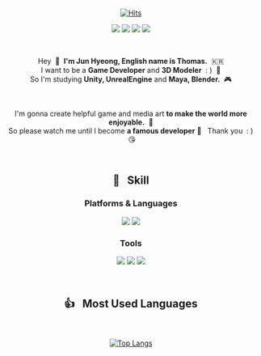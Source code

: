 

<div align="center">
  
<br/>
  
[![Hits](https://hits.seeyoufarm.com/api/count/incr/badge.svg?url=https%3A%2F%2Fgithub.com%2FJunbro0708&count_bg=%232CE7E1&title_bg=%2300B1FF&icon=&icon_color=%23DBDBDB&title=hits&edge_flat=true)](https://github.com/Junbro0708)
 

<img src="https://img.shields.io/badge/Blog-03C75A?style=flat-square&logo=Naver&logoColor=white&link=https://blog.naver.com/aktm708"/> <img src="https://img.shields.io/badge/aktm708@naver.com-EA4335?style=flat-square&logo=Gmail&logoColor=white&link=mailto:aktm708@naver.com"/> <img src="https://img.shields.io/badge/jun_bro0708-E4405F?style=flat-square&logo=Instagram&logoColor=white"/> <img src="https://img.shields.io/badge/aktm708-1877F2?style=flat-square&logo=FaceBook&logoColor=white&link=https://www.facebook.com/aktm708"/> 

<br/>

Hey &nbsp;👋&nbsp;&nbsp;**I'm Jun Hyeong, English name is Thomas.** &nbsp;🇰🇷         
I want to be a **Game Developer** and **3D Modeler** &nbsp;: ) &nbsp;🚀   
So I'm studying **Unity, UnrealEngine** and **Maya, Blender.** &nbsp;🎮

<br/>

I'm gonna create helpful game and media art **to make the world more enjoyable.** &nbsp;🤣   
So please watch me until I become **a famous developer** 🙏 &nbsp; Thank you &nbsp;: ) &nbsp;😘

<br/>

## 💪 &nbsp; Skill

### Platforms & Languages

<img src="https://img.shields.io/badge/CS-50BCDF?style=flat-square&logo=c&logoColor=white"/> <img src="https://img.shields.io/badge/CPP-00599C?style=flat-square&logo=c%2B%2B&logoColor=white"/> 


### Tools

<img src="https://img.shields.io/badge/Unity-000000?style=flat-square&logo=Unity&logoColor=white"/> <img src="https://img.shields.io/badge/Unreal Engine-313131?style=flat-square&logo=unrealengine&logoColor=white"/> <img src="https://img.shields.io/badge/GitHub-181717?style=flat-square&logo=GitHub&logoColor=white"/> 
  
<br/>
  
## 👍 &nbsp; Most Used Languages
  
<br/>

[![Top Langs](https://github-readme-stats.vercel.app/api/top-langs/?username=Junbro0708&layout=compact)](https://github.com/Junbro0708)
</div>





